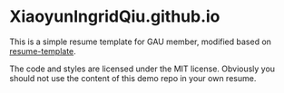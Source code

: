 # XiaoyunIngridQiu.github.io
This is a simple resume template for GAU member, modified based on [resume-template](https://github.com/jglovier/resume-template). 

The code and styles are licensed under the MIT license. Obviously you should not use the content of this demo repo in your own resume.
